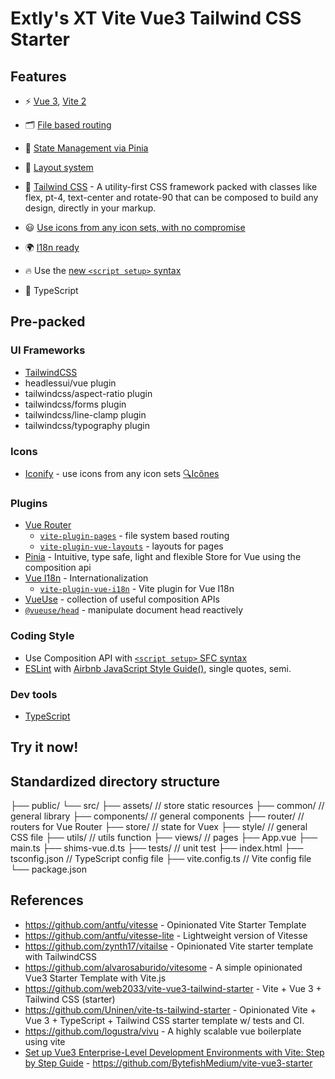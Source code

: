 # Extly's XT Vite Vue3 Tailwind CSS Starter

## Features

- ⚡️ [Vue 3](https://github.com/vuejs/vue-next), [Vite 2](https://github.com/vitejs/vite)

- 🗂 [File based routing](./src/pages)

- 🍍 [State Management via Pinia](https://pinia.esm.dev/)

- 📑 [Layout system](./src/layouts)

- 🎨 [Tailwind CSS](https://tailwindcss.com) - A utility-first CSS framework packed with classes like flex, pt-4, text-center and rotate-90 that can be composed to build any design, directly in your markup.

- 😃 [Use icons from any icon sets, with no compromise](https://github.com/antfu/unplugin-icons)

- 🌍 [I18n ready](./locales)

- 🔥 Use the [new `<script setup>` syntax](https://github.com/vuejs/rfcs/pull/227)

- 🦾 TypeScript

## Pre-packed

### UI Frameworks

- [TailwindCSS](https://tailwindcss.com/)
- headlessui/vue plugin
- tailwindcss/aspect-ratio plugin
- tailwindcss/forms plugin
- tailwindcss/line-clamp plugin
- tailwindcss/typography plugin

### Icons

- [Iconify](https://iconify.design) - use icons from any icon sets [🔍Icônes](https://icones.netlify.app/)

### Plugins

- [Vue Router](https://github.com/vuejs/vue-router)
  - [`vite-plugin-pages`](https://github.com/hannoeru/vite-plugin-pages) - file system based routing
  - [`vite-plugin-vue-layouts`](https://github.com/JohnCampionJr/vite-plugin-vue-layouts) - layouts for pages
- [Pinia](https://pinia.esm.dev) - Intuitive, type safe, light and flexible Store for Vue using the composition api
- [Vue I18n](https://github.com/intlify/vue-i18n-next) - Internationalization
  - [`vite-plugin-vue-i18n`](https://github.com/intlify/vite-plugin-vue-i18n) - Vite plugin for Vue I18n
- [VueUse](https://github.com/antfu/vueuse) - collection of useful composition APIs
- [`@vueuse/head`](https://github.com/vueuse/head) - manipulate document head reactively

### Coding Style

- Use Composition API with [`<script setup>` SFC syntax](https://github.com/vuejs/rfcs/pull/227)
- [ESLint](https://eslint.org/) with [Airbnb JavaScript Style Guide()](https://github.com/airbnb/javascript), single quotes, semi.

### Dev tools

- [TypeScript](https://www.typescriptlang.org/)

## Try it now!

## Standardized directory structure

├── public/
└── src/
    ├── assets/                    // store static resources
    ├── common/                    // general library
    ├── components/                // general components
    ├── router/                    // routers for Vue Router
    ├── store/                     // state for Vuex
    ├── style/                     // general CSS file
    ├── utils/                     // utils function
    ├── views/                     // pages
    ├── App.vue
    ├── main.ts
    ├── shims-vue.d.ts
├── tests/                         // unit test
├── index.html
├── tsconfig.json                  // TypeScript config file
├── vite.config.ts                 // Vite config file
└── package.json

## References

- <https://github.com/antfu/vitesse> - Opinionated Vite Starter Template
- <https://github.com/antfu/vitesse-lite> - Lightweight version of Vitesse
- <https://github.com/zynth17/vitailse> - Opinionated Vite starter template with TailwindCSS
- <https://github.com/alvarosaburido/vitesome> - A simple opinionated Vue3 Starter Template with Vite.js
- <https://github.com/web2033/vite-vue3-tailwind-starter> - Vite + Vue 3 + Tailwind CSS (starter)
- <https://github.com/Uninen/vite-ts-tailwind-starter> - Opinionated Vite + Vue 3 + TypeScript + Tailwind CSS starter template w/ tests and CI.
- <https://github.com/logustra/vivu> - A highly scalable vue boilerplate using vite
- [Set up Vue3 Enterprise-Level Development Environments with Vite: Step by Step Guide](https://javascript.plainenglish.io/set-up-vue3-enterprise-level-development-environments-with-vite-step-by-step-guide-32964d1df60e) - <https://github.com/BytefishMedium/vite-vue3-starter>
